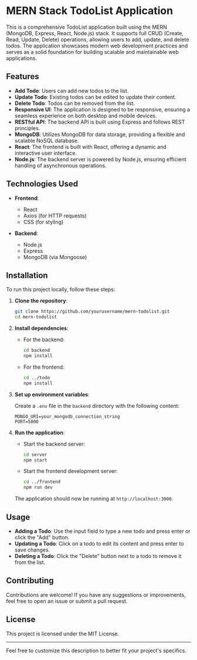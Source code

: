 # MERN Stack TodoList Application

This is a comprehensive TodoList application built using the MERN (MongoDB, Express, React, Node.js) stack. It supports full CRUD (Create, Read, Update, Delete) operations, allowing users to add, update, and delete todos. The application showcases modern web development practices and serves as a solid foundation for building scalable and maintainable web applications.

## Features

- **Add Todo**: Users can add new todos to the list.
- **Update Todo**: Existing todos can be edited to update their content.
- **Delete Todo**: Todos can be removed from the list.
- **Responsive UI**: The application is designed to be responsive, ensuring a seamless experience on both desktop and mobile devices.
- **RESTful API**: The backend API is built using Express and follows REST principles.
- **MongoDB**: Utilizes MongoDB for data storage, providing a flexible and scalable NoSQL database.
- **React**: The frontend is built with React, offering a dynamic and interactive user interface.
- **Node.js**: The backend server is powered by Node.js, ensuring efficient handling of asynchronous operations.

## Technologies Used

- **Frontend**:
  - React
  - Axios (for HTTP requests)
  - CSS (for styling)

- **Backend**:
  - Node.js
  - Express
  - MongoDB (via Mongoose)

## Installation

To run this project locally, follow these steps:

1. **Clone the repository**:
   ```bash
   git clone https://github.com/yourusername/mern-todolist.git
   cd mern-todolist
   ```

2. **Install dependencies**:

   - For the backend:
     ```bash
     cd backend
     npm install
     ```

   - For the frontend:
     ```bash
     cd ../todo
     npm install
     ```

3. **Set up environment variables**:

   Create a `.env` file in the `backend` directory with the following content:
   ```
   MONGO_URI=your_mongodb_connection_string
   PORT=5000
   ```

4. **Run the application**:

   - Start the backend server:
     ```bash
     cd server
     npm start
     ```

   - Start the frontend development server:
     ```bash
     cd ../frontend
     npm run dev
     ```

   The application should now be running at `http://localhost:3000`.

## Usage

- **Adding a Todo**: Use the input field to type a new todo and press enter or click the "Add" button.
- **Updating a Todo**: Click on a todo to edit its content and press enter to save changes.
- **Deleting a Todo**: Click the "Delete" button next to a todo to remove it from the list.

## Contributing

Contributions are welcome! If you have any suggestions or improvements, feel free to open an issue or submit a pull request.

## License

This project is licensed under the MIT License.

---

Feel free to customize this description to better fit your project's specifics.
